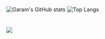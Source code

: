 #
![Garam's GitHub stats](https://github-readme-stats.vercel.app/api?username=garam-park)
![Top Langs](https://github-readme-stats.vercel.app/api/top-langs/?username=garam-park&layout=compact&theme=rose_pine)

# 
<img src="https://img.shields.io/badge/Youtube-red?style=flate-square&logo=youtube&label=story.g&link=https%3A%2F%2Fwww.youtube.com%2F%40story.g">
